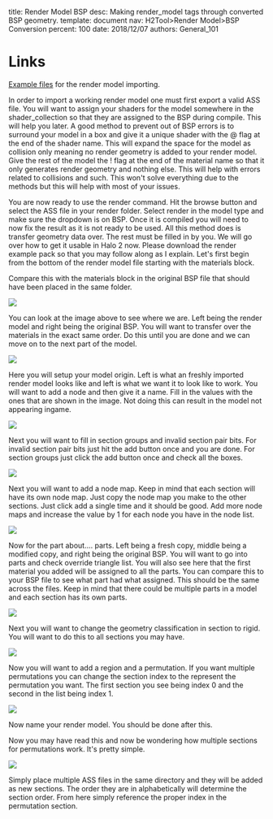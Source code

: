 title:      Render Model BSP
desc:       Making render_model tags through converted BSP geometry.
template:   document
nav:        H2Tool>Render Model>BSP Conversion
percent:    100
date:       2018/12/07
authors:    General_101

# Links
[Example files](https://mega.nz/#!BpFzHaQQ!zj1lH0FhUk83_6OarKwuTy5ueijLzD2mtFFM3AnOGAY) for the render model importing.

In order to import a working render model one must first export a valid ASS file. You will want to assign your shaders for the model somewhere in the shader_collection so that they are assigned to the BSP during compile.
This will help you later. A good method to prevent out of BSP errors is to surround your model in a box and give it a unique shader with the @ flag at the end of the shader name. 
This will expand the space for the model as collision only meaning no render geometry is added to your render model. Give the rest of the model the ! flag at the end of the material name so that it only generates render geometry 
and nothing else. This will help with errors related to collisions and such. This won't solve everything due to the methods but this will help with most of your issues. 

You are now ready to use the render command. Hit the browse button and select the ASS file in your render folder. Select render in the model type and make sure the dropdown is on BSP.
Once it is compiled you will need to now fix the result as it is not ready to be used. All this method does is transfer geometry data over. The rest must be filled in by you.
We will go over how to get it usable in Halo 2 now. Please download the render example pack so that you may follow along as I explain. Let's first begin from the bottom of the render model file starting with the materials block. 

Compare this with the materials block in the original BSP file that should have been placed in the same folder.

![](assets/BSPConversionStep1.png)

You can look at the image above to see where we are. Left being the render model and right being the original BSP. You will want to transfer over the materials in the exact same order. Do this until you are done and we can move on
to the next part of the model.

![](assets/BSPConversionStep2.png)

Here you will setup your model origin. Left is what an freshly imported render model looks like and left is what we want it to look like to work. You will want to add a node and then give it a name. Fill in the values with the
ones that are shown in the image. Not doing this can result in the model not appearing ingame.

![](assets/BSPConversionStep3.png)

Next you will want to fill in section groups and invalid section pair bits. For invalid section pair bits just hit the add button once and you are done. For section groups just click the add button once and check all the boxes.

![](assets/BSPConversionStep4.png)

Next you will want to add a node map. Keep in mind that each section will have its own node map. Just copy the node map you make to the other sections. Just click add a single time and it should be good. Add more node maps and 
increase the value by 1 for each node you have in the node list.

![](assets/BSPConversionStep5.png)

Now for the part about.... parts. Left being a fresh copy, middle being a modified copy, and right being the original BSP. You will want to go into parts and check override triangle list. You will also see here that the first
material you added will be assigned to all the parts. You can compare this to your BSP file to see what part had what assigned. This should be the same across the files. Keep in mind that there could be multiple parts in a model
and each section has its own parts.

![](assets/BSPConversionStep6.png)

Next you will want to change the geometry classification in section to rigid. You will want to do this to all sections you may have.

![](assets/BSPConversionStep7.png)

Now you will want to add a region and a permutation. If you want multiple permutations you can change the section index to the represent the permutation you want. The first section you see being index 0 and the second in the list
being index 1.

![](assets/BSPConversionStep8.png)

Now name your render model. You should be done after this. 

Now you may have read this and now be wondering how multiple sections for permutations work. It's pretty simple.

![](assets/BSPConversionStep9.png)

Simply place multiple ASS files in the same directory and they will be added as new sections. The order they are in alphabetically will determine the section order. From here simply reference the proper index in the permutation 
section.